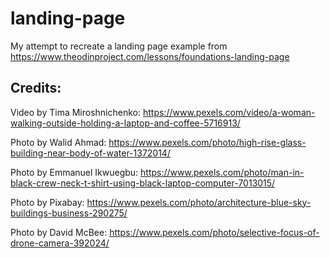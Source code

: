 # landing-page
My attempt to recreate a landing page example from https://www.theodinproject.com/lessons/foundations-landing-page

## Credits:
Video by Tima Miroshnichenko: https://www.pexels.com/video/a-woman-walking-outside-holding-a-laptop-and-coffee-5716913/

Photo by Walid Ahmad: https://www.pexels.com/photo/high-rise-glass-building-near-body-of-water-1372014/

Photo by Emmanuel Ikwuegbu: https://www.pexels.com/photo/man-in-black-crew-neck-t-shirt-using-black-laptop-computer-7013015/

Photo by Pixabay: https://www.pexels.com/photo/architecture-blue-sky-buildings-business-290275/

Photo by David McBee: https://www.pexels.com/photo/selective-focus-of-drone-camera-392024/
